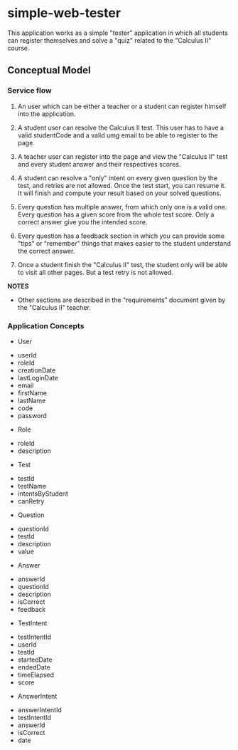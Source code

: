 # simple-web-tester
This application works as a simple "tester" application in which all students can register themselves and solve a "quiz" related to the "Calculus II" course.

## Conceptual Model
### Service flow
1. An user which can be either a teacher or a student can register himself into the application.

2. A student user can resolve the Calculus II test. This user has to have a valid studentCode and a valid umg email to be able to register to the page.

3. A teacher user can register into the page and view the "Calculus II" test and every student answer and their respectives scores.

4. A student can resolve a "only" intent on every given question by the test, and retries are not allowed. Once the test start, you can resume it. It will finish and compute your result based on your solved questions.

5. Every question has multiple answer, from which only one is a valid one. Every question has a given score from the whole test score. Only a correct answer give you the intended score.

6. Every question has a feedback section in which you can provide some "tips" or "remember" things that makes easier to the student understand the correct answer.

7. Once a student finish the "Calculus II" test, the student only will be able to visit all other pages. But a test retry is not allowed.

**NOTES**
 - Other sections are described in the "requirements" document given by the "Calculus II" teacher.

### Application Concepts
 - User
  * userId
  * roleId
  * creationDate
  * lastLoginDate
  * email
  * firstName
  * lastName
  * code
  * password

 - Role
  * roleId
  * description

 - Test
  * testId
  * testName
  * intentsByStudent
  * canRetry

 - Question
  * questionId
  * testId
  * description
  * value

 - Answer
  * answerId
  * questionId
  * description
  * isCorrect
  * feedback

 - TestIntent
  * testIntentId
  * userId
  * testId
  * startedDate
  * endedDate
  * timeElapsed
  * score

 - AnswerIntent
  * answerIntentId
  * testIntentId
  * answerId
  * isCorrect
  * date

